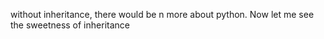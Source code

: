 without inheritance, there would be n more about python. Now let me see the sweetness of inheritance
